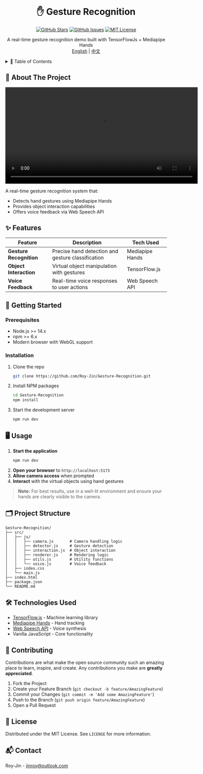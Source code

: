 <br />
<div align="center">
  <h1 align="center">✋ Gesture Recognition</h1>

[![GitHub Stars](https://img.shields.io/github/stars/Roy-Jin/Gesture-Recognition?style=for-the-badge)](https://github.com/Roy-Jin/Gesture-Recognition/stargazers)
[![GitHub Issues](https://img.shields.io/github/issues/Roy-Jin/Gesture-Recognition?style=for-the-badge)](https://github.com/Roy-Jin/Gesture-Recognition/issues)
[![MIT License](https://img.shields.io/github/license/Roy-Jin/Gesture-Recognition?style=for-the-badge)](LICENSE)

  <p align="center">
    A real-time gesture recognition demo built with TensorFlowJs + Mediapipe Hands
    <br />
    <a href="./README.md">English</a>
    |
    <a href="./README_CN.md">中文</a>
  </p>
</div>

<details>
  <summary>📑 Table of Contents</summary>
  <ol>
    <li><a href="#-about-the-project">About The Project</a></li>
    <li><a href="#-features">Features</a></li>
    <li><a href="#-getting-started">Getting Started</a></li>
    <li><a href="#-usage">Usage</a></li>
    <li><a href="#-project-structure">Project Structure</a></li>
    <li><a href="#-technologies-used">Technologies Used</a></li>
    <li><a href="#-contributing">Contributing</a></li>
    <li><a href="#-license">License</a></li>
    <li><a href="#-contact">Contact</a></li>
  </ol>
</details>

## 🧐 About The Project

<div align="center">
  <video src="./demo.mp4" alt="Gesture Recognition Demo" width="600"/>
</div>

A real-time gesture recognition system that:
- Detects hand gestures using Mediapipe Hands
- Provides object interaction capabilities
- Offers voice feedback via Web Speech API

## ✨ Features

| Feature | Description | Tech Used |
|---------|-------------|-----------|
| **Gesture Recognition** | Precise hand detection and gesture classification | Mediapipe Hands |
| **Object Interaction** | Virtual object manipulation with gestures | TensorFlow.js |
| **Voice Feedback** | Real-time voice responses to user actions | Web Speech API |

## 🚀 Getting Started

### Prerequisites
- Node.js >= 14.x
- npm >= 6.x
- Modern browser with WebGL support

### Installation
1. Clone the repo
   ```sh
   git clone https://github.com/Roy-Jin/Gesture-Recognition.git
   ```
2. Install NPM packages
   ```sh
   cd Gesture-Recognition
   npm install
   ```
3. Start the development server
   ```sh
   npm run dev
   ```

## 🖥️ Usage

1. **Start the application**
   ```sh
   npm run dev
   ```
2. **Open your browser** to `http://localhost:5173`
3. **Allow camera access** when prompted
4. **Interact** with the virtual objects using hand gestures

> **Note:** For best results, use in a well-lit environment and ensure your hands are clearly visible to the camera.

## 🗂 Project Structure

```
Gesture-Recognition/
├── src/
│   ├── js/
│   │   ├── camera.js       # Camera handling logic
│   │   ├── detector.js     # Gesture detection
│   │   ├── interaction.js  # Object interaction
│   │   ├── renderer.js     # Rendering logic
│   │   ├── utils.js        # Utility functions
│   │   └── voice.js        # Voice feedback
│   ├── index.css
│   └── main.js
├── index.html
├── package.json
└── README.md
```

## 🛠 Technologies Used

- [TensorFlow.js](https://www.tensorflow.org/js) - Machine learning library
- [Mediapipe Hands](https://google.github.io/mediapipe/solutions/hands) - Hand tracking
- [Web Speech API](https://developer.mozilla.org/en-US/docs/Web/API/Web_Speech_API) - Voice synthesis
- Vanilla JavaScript - Core functionality

## 🤝 Contributing

Contributions are what make the open source community such an amazing place to learn, inspire, and create. Any contributions you make are **greatly appreciated**.

1. Fork the Project
2. Create your Feature Branch (`git checkout -b feature/AmazingFeature`)
3. Commit your Changes (`git commit -m 'Add some AmazingFeature'`)
4. Push to the Branch (`git push origin feature/AmazingFeature`)
5. Open a Pull Request

## 📜 License

Distributed under the MIT License. See `LICENSE` for more information.

## 📬 Contact

Roy-Jin - [jinroy@outlook.com](mailto:jinroy@outlook.com)